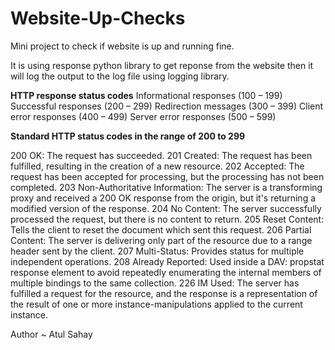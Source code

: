 # Website-Up-Checks
Mini project to check if website is up and running fine.

It is using response python library to get reponse from the website then it will log the output to the log file using logging library.

**HTTP response status codes**
Informational responses (100 – 199)
Successful responses (200 – 299)
Redirection messages (300 – 399)
Client error responses (400 – 499)
Server error responses (500 – 599)


**Standard HTTP status codes in the range of 200 to 299**

200 OK: The request has succeeded.
201 Created: The request has been fulfilled, resulting in the creation of a new resource.
202 Accepted: The request has been accepted for processing, but the processing has not been completed.
203 Non-Authoritative Information: The server is a transforming proxy and received a 200 OK response from the origin, but it's returning a modified version of the response.
204 No Content: The server successfully processed the request, but there is no content to return.
205 Reset Content: Tells the client to reset the document which sent this request.
206 Partial Content: The server is delivering only part of the resource due to a range header sent by the client.
207 Multi-Status: Provides status for multiple independent operations.
208 Already Reported: Used inside a DAV: propstat response element to avoid repeatedly enumerating the internal members of multiple bindings to the same collection.
226 IM Used: The server has fulfilled a request for the resource, and the response is a representation of the result of one or more instance-manipulations applied to the current instance.

Author ~ Atul Sahay
